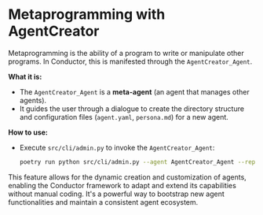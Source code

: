 # Metaprogramming with AgentCreator

Metaprogramming is the ability of a program to write or manipulate other programs. In Conductor, this is manifested through the `AgentCreator_Agent`.

**What it is:**
- The `AgentCreator_Agent` is a **meta-agent** (an agent that manages other agents).
- It guides the user through a dialogue to create the directory structure and configuration files (`agent.yaml`, `persona.md`) for a new agent.

**How to use:**
- Execute `src/cli/admin.py` to invoke the `AgentCreator_Agent`:
  ```bash
  poetry run python src/cli/admin.py --agent AgentCreator_Agent --repl
  ```

This feature allows for the dynamic creation and customization of agents, enabling the Conductor framework to adapt and extend its capabilities without manual coding. It's a powerful way to bootstrap new agent functionalities and maintain a consistent agent ecosystem.